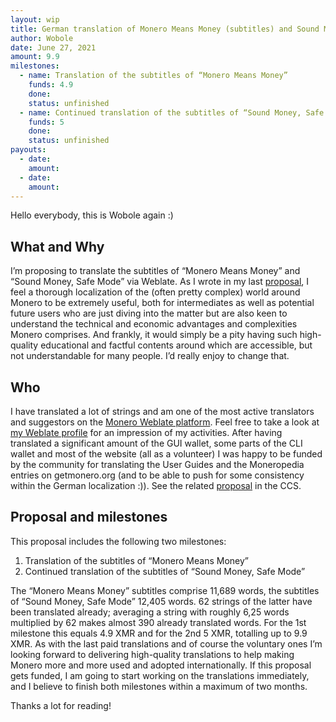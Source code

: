 ```yaml
---
layout: wip
title: German translation of Monero Means Money (subtitles) and Sound Money, Safe Mode (subtitles)
author: Wobole
date: June 27, 2021
amount: 9.9
milestones:
  - name: Translation of the subtitles of “Monero Means Money”
    funds: 4.9
    done:
    status: unfinished
  - name: Continued translation of the subtitles of “Sound Money, Safe Mode”
    funds: 5
    done:
    status: unfinished
payouts:
  - date:
    amount:
  - date:
    amount:
---
```


Hello everybody, this is Wobole again :)

## What and Why
I’m proposing to translate the subtitles of “Monero Means Money” and “Sound Money, Safe Mode” via Weblate. 
As I wrote in my last [proposal](https://ccs.getmonero.org/proposals/Translation-getmonero-german.html), I feel a thorough localization of the (often pretty complex) world around Monero to be extremely useful, both for intermediates as well as potential future users who are just diving into the matter but are also keen to understand the technical and economic advantages and complexities Monero comprises. And frankly, it would simply be a pity having such high-quality educational and factful contents around which are accessible, but not understandable for many people. I’d really enjoy to change that.

## Who
I have translated a lot of strings and am one of the most active translators and suggestors on the [Monero Weblate platform](https://translate.getmonero.org/stats/). Feel free to take a look at [my Weblate profile](https://translate.getmonero.org/user/Wobole/) for an impression of my activities. After having translated a significant amount of the GUI wallet, some parts of the CLI wallet and most of the website (all as a volunteer) I was happy to be funded by the community for translating the User Guides and the Moneropedia entries on getmonero.org (and to be able to push for some consistency within the German localization :)). See the related [proposal](https://ccs.getmonero.org/proposals/Translation-getmonero-german.html) in the CCS. 

## Proposal and milestones
This proposal includes the following two milestones: 
1. Translation of the subtitles of “Monero Means Money”
2. Continued translation of the subtitles of “Sound Money, Safe Mode”

The “Monero Means Money” subtitles comprise 11,689 words, the subtitles of “Sound Money, Safe Mode” 12,405 words. 62 strings of the latter have been translated already; averaging a string with roughly 6,25 words multiplied by 62 makes almost 390 already translated words. For the 1st milestone this equals 4.9 XMR and for the 2nd 5 XMR, totalling up to 9.9 XMR.
As with the last paid translations and of course the voluntary ones I’m looking forward to delivering high-quality translations to help making Monero more and more used and adopted internationally. If this proposal gets funded, I am going to start working on the translations immediately, and I believe to finish both milestones within a maximum of two months. 

Thanks a lot for reading!
